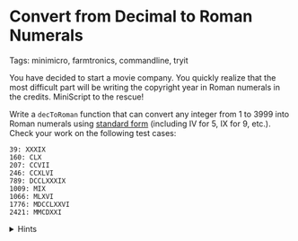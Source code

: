 # Convert from Decimal to Roman Numerals

Tags: minimicro, farmtronics, commandline, tryit

You have decided to start a movie company.  You quickly realize that the most difficult part will be writing the copyright year in Roman numerals in the credits.  MiniScript to the rescue!

Write a `decToRoman` function that can convert any integer from 1 to 3999 into Roman numerals using [standard form](https://en.wikipedia.org/wiki/Roman_numerals#Standard_form) (including IV for 5, IX for 9, etc.).  Check your work on the following test cases:

```
39: XXXIX
160: CLX
207: CCVII
246: CCXLVI
789: DCCLXXXIX
1009: MIX
1066: MLXVI
1776: MDCCLXXVI
2421: MMCDXXI
```

<details>
<summary>Hints</summary>

You will need a map that encodes the Roman letters for 1, 4, 5, 9, 10, 40, 59, 90, and so on up to 1000.  Then, your function will enter a loop, looking for the biggest such value that is not bigger than your number.  When you find that, add the letters to your output string, and _subtract_ that value from your number.  Repeat until the number has gone to zero.

</details>
